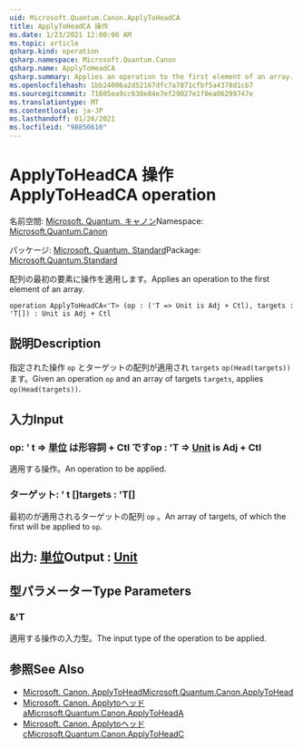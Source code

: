 ```yaml
---
uid: Microsoft.Quantum.Canon.ApplyToHeadCA
title: ApplyToHeadCA 操作
ms.date: 1/23/2021 12:00:00 AM
ms.topic: article
qsharp.kind: operation
qsharp.namespace: Microsoft.Quantum.Canon
qsharp.name: ApplyToHeadCA
qsharp.summary: Applies an operation to the first element of an array.
ms.openlocfilehash: 1bb24006a2d52167dfc7a7871cfbf5a4378d1cb7
ms.sourcegitcommit: 71605ea9cc630e84e7ef29027e1f0ea06299747e
ms.translationtype: MT
ms.contentlocale: ja-JP
ms.lasthandoff: 01/26/2021
ms.locfileid: "98850610"
---
```

# <a name="applytoheadca-operation"></a><span data-ttu-id="eb784-102">ApplyToHeadCA 操作</span><span class="sxs-lookup"><span data-stu-id="eb784-102">ApplyToHeadCA operation</span></span>

<span data-ttu-id="eb784-103">名前空間: [Microsoft. Quantum. キャノン](xref:Microsoft.Quantum.Canon)</span><span class="sxs-lookup"><span data-stu-id="eb784-103">Namespace: [Microsoft.Quantum.Canon](xref:Microsoft.Quantum.Canon)</span></span>

<span data-ttu-id="eb784-104">パッケージ: [Microsoft. Quantum. Standard](https://nuget.org/packages/Microsoft.Quantum.Standard)</span><span class="sxs-lookup"><span data-stu-id="eb784-104">Package: [Microsoft.Quantum.Standard](https://nuget.org/packages/Microsoft.Quantum.Standard)</span></span>


<span data-ttu-id="eb784-105">配列の最初の要素に操作を適用します。</span><span class="sxs-lookup"><span data-stu-id="eb784-105">Applies an operation to the first element of an array.</span></span>

```qsharp
operation ApplyToHeadCA<'T> (op : ('T => Unit is Adj + Ctl), targets : 'T[]) : Unit is Adj + Ctl
```


## <a name="description"></a><span data-ttu-id="eb784-106">説明</span><span class="sxs-lookup"><span data-stu-id="eb784-106">Description</span></span>

<span data-ttu-id="eb784-107">指定された操作 `op` とターゲットの配列が適用され `targets` `op(Head(targets))` ます。</span><span class="sxs-lookup"><span data-stu-id="eb784-107">Given an operation `op` and an array of targets `targets`, applies `op(Head(targets))`.</span></span>

## <a name="input"></a><span data-ttu-id="eb784-108">入力</span><span class="sxs-lookup"><span data-stu-id="eb784-108">Input</span></span>

### <a name="op--t--unit--is-adj--ctl"></a><span data-ttu-id="eb784-109">op: ' t => [単位](xref:microsoft.quantum.lang-ref.unit)  は形容詞 + Ctl です</span><span class="sxs-lookup"><span data-stu-id="eb784-109">op : 'T => [Unit](xref:microsoft.quantum.lang-ref.unit)  is Adj + Ctl</span></span>

<span data-ttu-id="eb784-110">適用する操作。</span><span class="sxs-lookup"><span data-stu-id="eb784-110">An operation to be applied.</span></span>


### <a name="targets--t"></a><span data-ttu-id="eb784-111">ターゲット: ' t []</span><span class="sxs-lookup"><span data-stu-id="eb784-111">targets : 'T[]</span></span>

<span data-ttu-id="eb784-112">最初のが適用されるターゲットの配列 `op` 。</span><span class="sxs-lookup"><span data-stu-id="eb784-112">An array of targets, of which the first will be applied to `op`.</span></span>



## <a name="output--unit"></a><span data-ttu-id="eb784-113">出力: [単位](xref:microsoft.quantum.lang-ref.unit)</span><span class="sxs-lookup"><span data-stu-id="eb784-113">Output : [Unit](xref:microsoft.quantum.lang-ref.unit)</span></span>



## <a name="type-parameters"></a><span data-ttu-id="eb784-114">型パラメーター</span><span class="sxs-lookup"><span data-stu-id="eb784-114">Type Parameters</span></span>

### <a name="t"></a><span data-ttu-id="eb784-115">&</span><span class="sxs-lookup"><span data-stu-id="eb784-115">'T</span></span>

<span data-ttu-id="eb784-116">適用する操作の入力型。</span><span class="sxs-lookup"><span data-stu-id="eb784-116">The input type of the operation to be applied.</span></span>

## <a name="see-also"></a><span data-ttu-id="eb784-117">参照</span><span class="sxs-lookup"><span data-stu-id="eb784-117">See Also</span></span>

- [<span data-ttu-id="eb784-118">Microsoft. Canon. ApplyToHead</span><span class="sxs-lookup"><span data-stu-id="eb784-118">Microsoft.Quantum.Canon.ApplyToHead</span></span>](xref:Microsoft.Quantum.Canon.ApplyToHead)
- [<span data-ttu-id="eb784-119">Microsoft. Canon. Applytoヘッド a</span><span class="sxs-lookup"><span data-stu-id="eb784-119">Microsoft.Quantum.Canon.ApplyToHeadA</span></span>](xref:Microsoft.Quantum.Canon.ApplyToHeadA)
- [<span data-ttu-id="eb784-120">Microsoft. Canon. Applytoヘッド c</span><span class="sxs-lookup"><span data-stu-id="eb784-120">Microsoft.Quantum.Canon.ApplyToHeadC</span></span>](xref:Microsoft.Quantum.Canon.ApplyToHeadC)